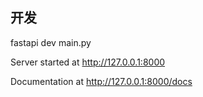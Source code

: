 ## 开发

fastapi dev main.py

Server started at http://127.0.0.1:8000

Documentation at http://127.0.0.1:8000/docs
